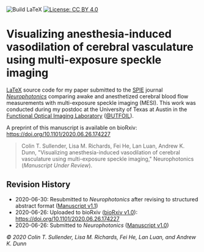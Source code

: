 ![Build LaTeX](https://github.com/shiruken/visualizing-anesthesia-induced-vasodilation-of-cerebral-vasculature-using-mesi/workflows/Build%20LaTeX/badge.svg?branch=master) [![License: CC BY 4.0](https://img.shields.io/badge/License-CC%20BY%204.0-lightgrey.svg)](https://creativecommons.org/licenses/by/4.0/)

# Visualizing anesthesia-induced vasodilation of cerebral vasculature using multi-exposure speckle imaging

[LaTeX](https://www.latex-project.org/) source code for my paper submitted to the [SPIE](https://spie.org/) journal [_Neurophotonics_](https://www.spiedigitallibrary.org/journals/neurophotonics) comparing awake and anesthetized cerebral blood flow measurements with multi-exposure speckle imaging (MESI). This work was conducted during my postdoc at the University of Texas at Austin in the [Functional Optical Imaging Laboratory](https://foil.bme.utexas.edu/) ([@UTFOIL](https://github.com/utfoil)).

A preprint of this manuscript is available on bioRxiv: https://doi.org/10.1101/2020.06.26.174227

> Colin T. Sullender, Lisa M. Richards, Fei He, Lan Luan, Andrew K. Dunn, "Visualizing anesthesia-induced vasodilation of cerebral vasculature using multi-exposure speckle imaging," Neurophotonics (_Manuscript Under Review_).

## Revision History

* 2020-06-30: Resubmitted to _Neurophotonics_ after revising to structured abstract format ([Manuscript v1.1](https://github.com/shiruken/visualizing-anesthesia-induced-vasodilation-of-cerebral-vasculature-using-mesi/releases/tag/v1.1))
* 2020-06-26: Uploaded to bioRxiv ([bioRxiv v1.0](https://github.com/shiruken/visualizing-anesthesia-induced-vasodilation-of-cerebral-vasculature-using-mesi/releases/tag/v1.0-bioRxiv)): https://doi.org/10.1101/2020.06.26.174227
* 2020-06-26: Submitted to _Neurophotonics_ ([Manuscript v1.0](https://github.com/shiruken/visualizing-anesthesia-induced-vasodilation-of-cerebral-vasculature-using-mesi/releases/tag/v1.0))

_© 2020 Colin T. Sullender, Lisa M. Richards, Fei He, Lan Luan, and Andrew K. Dunn_
